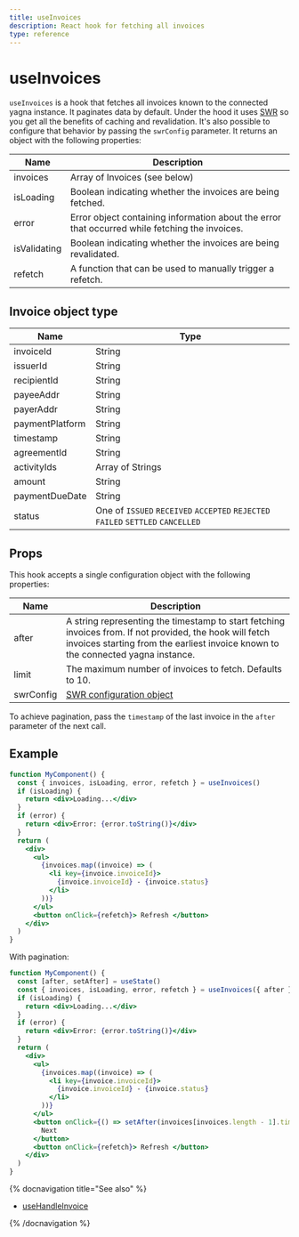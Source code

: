 ```yaml
---
title: useInvoices
description: React hook for fetching all invoices
type: reference
---
```


# useInvoices

`useInvoices` is a hook that fetches all invoices known to the connected yagna instance. It paginates data by default. Under the hood it uses [SWR](https://swr.vercel.app/) so you get all the benefits of caching and revalidation. It's also possible to configure that behavior by passing the `swrConfig` parameter. It returns an object with the following properties:

| Name         | Description                                                                                    |
| ------------ | ---------------------------------------------------------------------------------------------- |
| invoices     | Array of Invoices (see below)                                                                  |
| isLoading    | Boolean indicating whether the invoices are being fetched.                                     |
| error        | Error object containing information about the error that occurred while fetching the invoices. |
| isValidating | Boolean indicating whether the invoices are being revalidated.                                 |
| refetch      | A function that can be used to manually trigger a refetch.                                     |

## Invoice object type

| Name            | Type                                                                            |
| --------------- | ------------------------------------------------------------------------------- |
| invoiceId       | String                                                                          |
| issuerId        | String                                                                          |
| recipientId     | String                                                                          |
| payeeAddr       | String                                                                          |
| payerAddr       | String                                                                          |
| paymentPlatform | String                                                                          |
| timestamp       | String                                                                          |
| agreementId     | String                                                                          |
| activityIds     | Array of Strings                                                                |
| amount          | String                                                                          |
| paymentDueDate  | String                                                                          |
| status          | One of `ISSUED` `RECEIVED` `ACCEPTED` `REJECTED` `FAILED` `SETTLED` `CANCELLED` |

## Props

This hook accepts a single configuration object with the following properties:

| Name      | Description                                                                                                                                                                                  |
| --------- | -------------------------------------------------------------------------------------------------------------------------------------------------------------------------------------------- |
| after     | A string representing the timestamp to start fetching invoices from. If not provided, the hook will fetch invoices starting from the earliest invoice known to the connected yagna instance. |
| limit     | The maximum number of invoices to fetch. Defaults to 10.                                                                                                                                     |
| swrConfig | [SWR configuration object](https://swr.vercel.app/docs/api#options)                                                                                                                          |

To achieve pagination, pass the `timestamp` of the last invoice in the `after` parameter of the next call.

## Example

```jsx
function MyComponent() {
  const { invoices, isLoading, error, refetch } = useInvoices()
  if (isLoading) {
    return <div>Loading...</div>
  }
  if (error) {
    return <div>Error: {error.toString()}</div>
  }
  return (
    <div>
      <ul>
        {invoices.map((invoice) => (
          <li key={invoice.invoiceId}>
            {invoice.invoiceId} - {invoice.status}
          </li>
        ))}
      </ul>
      <button onClick={refetch}> Refresh </button>
    </div>
  )
}
```

With pagination:

```jsx
function MyComponent() {
  const [after, setAfter] = useState()
  const { invoices, isLoading, error, refetch } = useInvoices({ after })
  if (isLoading) {
    return <div>Loading...</div>
  }
  if (error) {
    return <div>Error: {error.toString()}</div>
  }
  return (
    <div>
      <ul>
        {invoices.map((invoice) => (
          <li key={invoice.invoiceId}>
            {invoice.invoiceId} - {invoice.status}
          </li>
        ))}
      </ul>
      <button onClick={() => setAfter(invoices[invoices.length - 1].timestamp)}>
        Next
      </button>
      <button onClick={refetch}> Refresh </button>
    </div>
  )
}
```

{% docnavigation title="See also" %}

- [useHandleInvoice](/docs/creators/javascript/react/use-handle-invoice)

{% /docnavigation %}
